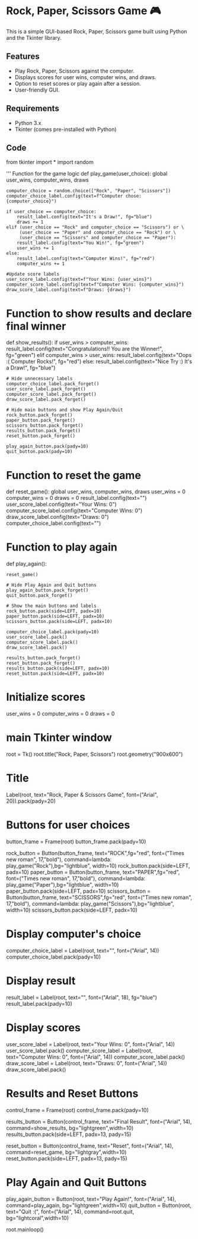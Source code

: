 # Rock, Paper, Scissors Game 🎮

This is a simple GUI-based Rock, Paper, Scissors game built using Python and the Tkinter library.

## Features
- Play Rock, Paper, Scissors against the computer.
- Displays scores for user wins, computer wins, and draws.
- Option to reset scores or play again after a session.
- User-friendly GUI.

## Requirements
- Python 3.x
- Tkinter (comes pre-installed with Python)

## Code

from tkinter import *
import random

''' Function for the game logic
def play_game(user_choice):
    global user_wins, computer_wins, draws

    computer_choice = random.choice(["Rock", "Paper", "Scissors"])
    computer_choice_label.config(text=f"Computer chose: {computer_choice}")

    if user_choice == computer_choice:
        result_label.config(text="It's a Draw!", fg="blue")
        draws += 1
    elif (user_choice == "Rock" and computer_choice == "Scissors") or \
         (user_choice == "Paper" and computer_choice == "Rock") or \
         (user_choice == "Scissors" and computer_choice == "Paper"):
        result_label.config(text="You Win!", fg="green")
        user_wins += 1
    else:
        result_label.config(text="Computer Wins!", fg="red")
        computer_wins += 1

    #Update score labels
    user_score_label.config(text=f"Your Wins: {user_wins}")
    computer_score_label.config(text=f"Computer Wins: {computer_wins}")
    draw_score_label.config(text=f"Draws: {draws}")

# Function to show results and declare final winner
def show_results():
    if user_wins > computer_wins:
        result_label.config(text="Congratulations!! You are the Winner!", fg="green")
    elif computer_wins > user_wins:
        result_label.config(text="Oops :(  Computer Rocks!", fg="red")
    else:
        result_label.config(text="Nice Try :) It's a Draw!", fg="blue")

    # Hide unnecessary labels
    computer_choice_label.pack_forget()
    user_score_label.pack_forget()
    computer_score_label.pack_forget()
    draw_score_label.pack_forget()

    # Hide main buttons and show Play Again/Quit
    rock_button.pack_forget()
    paper_button.pack_forget()
    scissors_button.pack_forget()
    results_button.pack_forget()
    reset_button.pack_forget()

    play_again_button.pack(pady=10)
    quit_button.pack(pady=10)

# Function to reset the game
def reset_game():
    global user_wins, computer_wins, draws
    user_wins = 0
    computer_wins = 0
    draws = 0
    result_label.config(text="")
    user_score_label.config(text="Your Wins: 0")
    computer_score_label.config(text="Computer Wins: 0")
    draw_score_label.config(text="Draws: 0")
    computer_choice_label.config(text="")

# Function to play again
def play_again():

    reset_game()

    # Hide Play Again and Quit buttons
    play_again_button.pack_forget()
    quit_button.pack_forget()

    # Show the main buttons and labels
    rock_button.pack(side=LEFT, padx=10)
    paper_button.pack(side=LEFT, padx=10)
    scissors_button.pack(side=LEFT, padx=10)

    computer_choice_label.pack(pady=10)
    user_score_label.pack()
    computer_score_label.pack()
    draw_score_label.pack()

    results_button.pack_forget()
    reset_button.pack_forget()
    results_button.pack(side=LEFT, padx=10)
    reset_button.pack(side=LEFT, padx=10)

# Initialize scores
user_wins = 0
computer_wins = 0
draws = 0

# main Tkinter window
root = Tk()
root.title("Rock, Paper, Scissors")
root.geometry("900x600")

# Title
Label(root, text="Rock, Paper & Scissors Game", font=("Arial", 20)).pack(pady=20)

# Buttons for user choices
button_frame = Frame(root)
button_frame.pack(pady=10)

rock_button = Button(button_frame, text="ROCK",fg="red", font=("Times new roman", 17,"bold"), command=lambda: play_game("Rock"),bg="lightblue", width=10)
rock_button.pack(side=LEFT, padx=10)
paper_button = Button(button_frame, text="PAPER",fg="red", font=("Times new roman", 17,"bold"), command=lambda: play_game("Paper"),bg="lightblue", width=10)
paper_button.pack(side=LEFT, padx=10)
scissors_button = Button(button_frame, text="SCISSORS",fg="red", font=("Times new roman", 17,"bold"), command=lambda: play_game("Scissors"),bg="lightblue", width=10)
scissors_button.pack(side=LEFT, padx=10)

# Display computer's choice
computer_choice_label = Label(root, text="", font=("Arial", 14))
computer_choice_label.pack(pady=10)

# Display result
result_label = Label(root, text="", font=("Arial", 18), fg="blue")
result_label.pack(pady=10)

# Display scores
user_score_label = Label(root, text="Your Wins: 0", font=("Arial", 14))
user_score_label.pack()
computer_score_label = Label(root, text="Computer Wins: 0", font=("Arial", 14))
computer_score_label.pack()
draw_score_label = Label(root, text="Draws: 0", font=("Arial", 14))
draw_score_label.pack()

# Results and Reset Buttons
control_frame = Frame(root)
control_frame.pack(pady=10)

results_button = Button(control_frame, text="Final Result", font=("Arial", 14), command=show_results, bg="lightgreen",width=10)
results_button.pack(side=LEFT, padx=13, pady=15)

reset_button = Button(control_frame, text="Reset", font=("Arial", 14), command=reset_game, bg="lightgray",width=10)
reset_button.pack(side=LEFT, padx=13, pady=15)

# Play Again and Quit Buttons
play_again_button = Button(root, text="Play Again!", font=("Arial", 14), command=play_again, bg="lightgreen",width=10)
quit_button = Button(root, text="Quit :(", font=("Arial", 14), command=root.quit, bg="lightcoral",width=10)

root.mainloop()

